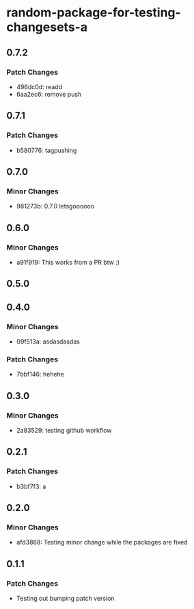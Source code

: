 # random-package-for-testing-changesets-a

## 0.7.2

### Patch Changes

- 496dc0d: readd
- 6aa2ec6: remove push

## 0.7.1

### Patch Changes

- b580776: tagpushing

## 0.7.0

### Minor Changes

- 981273b: 0.7.0 letsgoooooo

## 0.6.0

### Minor Changes

- a91f919: This works from a PR btw :)

## 0.5.0

## 0.4.0

### Minor Changes

- 09f513a: asdasdasdas

### Patch Changes

- 7bbf146: hehehe

## 0.3.0

### Minor Changes

- 2a83529: testing github workflow

## 0.2.1

### Patch Changes

- b3bf7f3: a

## 0.2.0

### Minor Changes

- afd3868: Testing minor change while the packages are fixed

## 0.1.1

### Patch Changes

- Testing out bumping patch version
